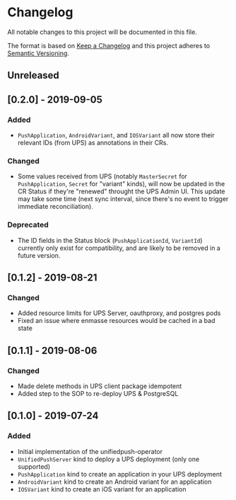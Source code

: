 # Changelog
All notable changes to this project will be documented in this file.

The format is based on [Keep a Changelog](http://keepachangelog.com/en/1.0.0/)
and this project adheres to [Semantic Versioning](http://semver.org/spec/v2.0.0.html).

## Unreleased

## [0.2.0] - 2019-09-05
### Added
- `PushApplication`, `AndroidVariant`, and `IOSVariant` all now store
  their relevant IDs (from UPS) as annotations in their CRs.

### Changed
- Some values received from UPS (notably `MasterSecret` for
  `PushApplication`, `Secret` for "variant" kinds), will now be
  updated in the CR Status if they're "renewed" throught the UPS Admin
  UI. This update may take some time (next sync interval, since
  there's no event to trigger immediate reconciliation).

### Deprecated
- The ID fields in the Status block (`PushApplicationId`, `VariantId`)
  currently only exist for compatibility, and are likely to be removed
  in a future version.

## [0.1.2] - 2019-08-21
### Changed
- Added resource limits for UPS Server, oauthproxy, and postgres pods
- Fixed an issue where enmasse resources would be cached in a bad state

## [0.1.1] - 2019-08-06
### Changed
- Made delete methods in UPS client package idempotent
- Added step to the SOP to re-deploy UPS & PostgreSQL

## [0.1.0] - 2019-07-24
### Added
- Initial implementation of the unifiedpush-operator
- `UnifiedPushServer` kind to deploy a UPS deployment (only one supported)
- `PushApplication` kind to create an application in your UPS deployment
- `AndroidVariant` kind to create an Android variant for an application
- `IOSVariant` kind to create an iOS variant for an application
